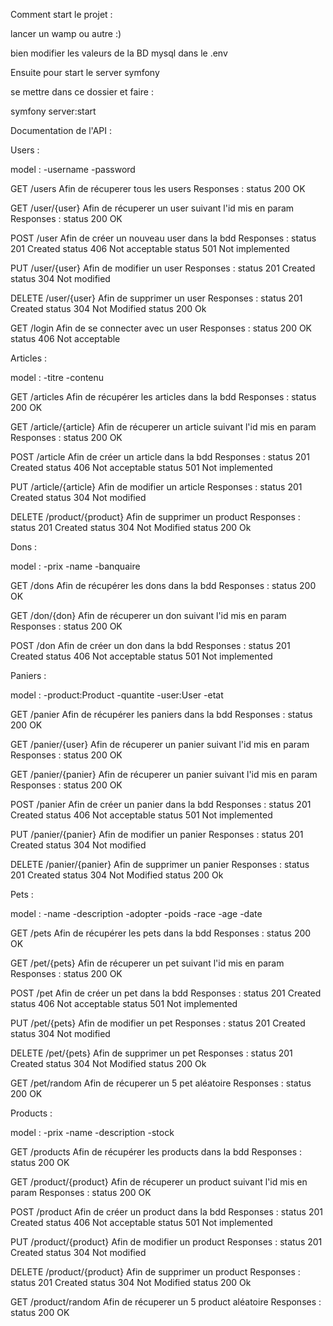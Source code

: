 Comment start le projet :

lancer un wamp ou autre :)

bien modifier les valeurs de la BD mysql dans le .env

Ensuite pour start le server symfony

se mettre dans ce dossier et faire :

symfony server:start







Documentation de l'API : 

Users : 

model :
-username
-password

GET /users
Afin de récuperer tous les users
Responses : 
status 200 OK

GET /user/{user}
Afin de récuperer un user suivant l'id mis en param
Responses : 
status 200 OK

POST /user
Afin de créer un nouveau user dans la bdd
Responses : 
status 201 Created
status 406 Not acceptable
status 501 Not implemented

PUT /user/{user}
Afin de modifier un user 
Responses : 
status 201 Created
status 304 Not modified

DELETE /user/{user}
Afin de supprimer un user
Responses : 
status 201 Created
status 304 Not Modified
status 200 Ok

GET /login
Afin de se connecter avec un user
Responses : 
status 200 OK
status 406 Not acceptable

Articles :

model : 
-titre
-contenu

GET /articles
Afin de récupérer les articles dans la bdd
Responses : 
status 200 OK

GET /article/{article}
Afin de récuperer un article suivant l'id mis en param
Responses : 
status 200 OK

POST /article
Afin de créer un article dans la bdd
Responses : 
status 201 Created
status 406 Not acceptable
status 501 Not implemented

PUT /article/{article}
Afin de modifier un article
Responses : 
status 201 Created
status 304 Not modified

DELETE /product/{product}
Afin de supprimer un product
Responses : 
status 201 Created
status 304 Not Modified
status 200 Ok

Dons :

model : 
-prix
-name
-banquaire

GET /dons
Afin de récupérer les dons dans la bdd
Responses : 
status 200 OK

GET /don/{don}
Afin de récuperer un don suivant l'id mis en param
Responses : 
status 200 OK

POST /don
Afin de créer un don dans la bdd
Responses : 
status 201 Created
status 406 Not acceptable
status 501 Not implemented

Paniers :

model : 
-product:Product
-quantite
-user:User
-etat

GET /panier
Afin de récupérer les paniers dans la bdd
Responses : 
status 200 OK

GET /panier/{user}
Afin de récuperer un panier suivant l'id mis en param
Responses : 
status 200 OK

GET /panier/{panier}
Afin de récuperer un panier suivant l'id mis en param
Responses : 
status 200 OK

POST /panier
Afin de créer un panier dans la bdd
Responses : 
status 201 Created
status 406 Not acceptable 
status 501 Not implemented

PUT /panier/{panier}
Afin de modifier un panier
Responses : 
status 201 Created
status 304 Not modified

DELETE /panier/{panier}
Afin de supprimer un panier
Responses : 
status 201 Created
status 304 Not Modified
status 200 Ok

Pets :

model : 
-name
-description 
-adopter
-poids
-race
-age
-date

GET /pets
Afin de récupérer les pets dans la bdd
Responses : 
status 200 OK

GET /pet/{pets}
Afin de récuperer un pet suivant l'id mis en param
Responses : 
status 200 OK

POST /pet
Afin de créer un pet dans la bdd
Responses : 
status 201 Created
status 406 Not acceptable
status 501 Not implemented

PUT /pet/{pets}
Afin de modifier un pet
Responses : 
status 201 Created
status 304 Not modified

DELETE /pet/{pets}
Afin de supprimer un pet
Responses : 
status 201 Created
status 304 Not Modified
status 200 Ok

GET /pet/random
Afin de récuperer un 5 pet aléatoire
Responses : 
status 200 OK

Products :

model : 
-prix
-name
-description
-stock

GET /products
Afin de récupérer les products dans la bdd
Responses : 
status 200 OK

GET /product/{product}
Afin de récuperer un product suivant l'id mis en param
Responses : 
status 200 OK

POST /product
Afin de créer un product dans la bdd
Responses : 
status 201 Created
status 406 Not acceptable
status 501 Not implemented

PUT /product/{product}
Afin de modifier un product
Responses : 
status 201 Created
status 304 Not modified

DELETE /product/{product}
Afin de supprimer un product
Responses : 
status 201 Created
status 304 Not Modified
status 200 Ok

GET /product/random
Afin de récuperer un 5 product aléatoire
Responses : 
status 200 OK

